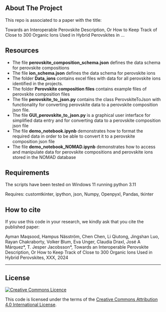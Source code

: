 ## About The Project
This repo is associated to a paper with the title:

Towards an Interoperable Perovskite Description,
Or How to Keep Track of Close to 300 Organic Ions Used in Hybrid Perovskites
in ...

## Resources
* The file **perovskite_composition_schema.json** defines the data schema for perovskite compositions
* The file **ion_schema.json** defines the data schema for perovskite ions 
* The folder **Data_ions** contains excel files with data for all perovskite ions identified in the projects.
* The folder **Perovskite composition files** contains example files of perovskite composition files
* The file **perovskite_to_json.py** contains the class PerovskiteToJson with functionality for converting perovskite data to a perovskite composition json file.
* The file **GUI_perovskite_to_json.py** is a graphical user interface  for simplified data entry and for converting data to a perovskite composition json file 
* The file **demo_notebook.ipynb** demonstrates how to format the required data in order to be able to convert it to a perovskite composition json file
* The file **demo_notebook_NOMAD.ipynb** demonstrates how to access and manipulate data for perovskite compositions and perovskite ions stored in the NOMAD database

## Requirements
The scripts have been tested on Windows 11 running python 3.11

Requires: customtkinter, ipython, json, Numpy, Openpyxl, Pandas, tkinter


## How to cite
If you use this code in your research, we kindly ask that you cite the published paper:

Ayman Maqsood, Hampus Näsström, Chen Chen, Li Qiutong, Jingshan Luo, Rayan Chakraborty, Volker Blum, Eva Unger, Claudia Draxl, José A Márquez*, T. Jesper Jacobsson*, Towards an Interoperable Perovskite Description, Or How to Keep Track of Close to 300 Organic Ions Used in Hybrid Perovskites, XXX, 2024

---

## License
<a rel="license" href="http://creativecommons.org/licenses/by/4.0/"><img alt="Creative Commons
Licence" style="border-width:0" src="https://i.creativecommons.org/l/by/4.0/80x15.png" /></a><br />

This code is licensed under the terms of the [Creative Commons Attribution 4.0 International
License](http://creativecommons.org/licenses/by/4.0/).